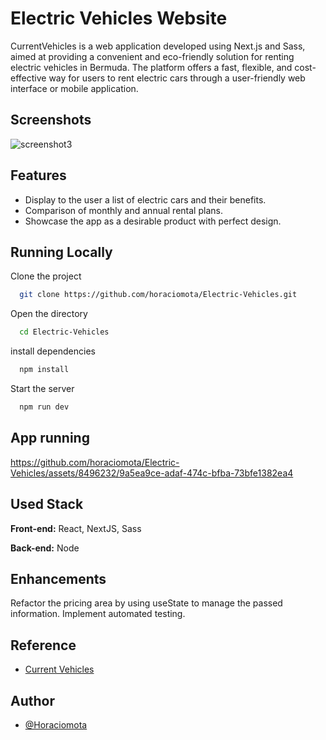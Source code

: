 
# Electric Vehicles Website

CurrentVehicles is a web application developed using Next.js and Sass, aimed at providing a convenient and eco-friendly solution for renting electric vehicles in Bermuda. The platform offers a fast, flexible, and cost-effective way for users to rent electric cars through a user-friendly web interface or mobile application.


## Screenshots
![screenshot3](https://github.com/horaciomota/Electric-Vehicles/assets/8496232/04b1a081-d80a-42f8-844f-a81b755f5869)


## Features

- Display to the user a list of electric cars and their benefits.
- Comparison of monthly and annual rental plans.
- Showcase the app as a desirable product with perfect design.


## Running Locally

Clone the project

```bash
  git clone https://github.com/horaciomota/Electric-Vehicles.git
```

Open the directory

```bash
  cd Electric-Vehicles
```

install dependencies

```bash
  npm install
```

Start the server

```bash
  npm run dev
```

## App running

https://github.com/horaciomota/Electric-Vehicles/assets/8496232/9a5ea9ce-adaf-474c-bfba-73bfe1382ea4

## Used Stack

**Front-end:** React, NextJS, Sass

**Back-end:** Node


## Enhancements

Refactor the pricing area by using useState to manage the passed information.
Implement automated testing.


## Reference

 - [Current Vehicles](https://www.currentvehicles.com)
 

## Author

- [@Horaciomota](https://www.github.com/horaciomota)

